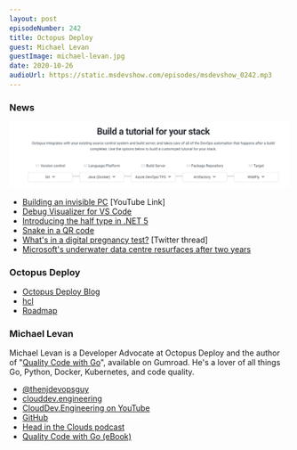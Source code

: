 ```yaml
---
layout: post
episodeNumber: 242
title: Octopus Deploy
guest: Michael Levan
guestImage: michael-levan.jpg
date: 2020-10-26
audioUrl: https://static.msdevshow.com/episodes/msdevshow_0242.mp3
--- 
```


### News

![Tutorial Selector](tutorial.png)

 - [Building an invisible PC](https://www.youtube.com/watch?v=Perqf0dOGLk) \[YouTube Link\]
 - [Debug Visualizer for VS Code](https://github.com/hediet/vscode-debug-visualizer/tree/master/extension)
 - [Introducing the half type in .NET 5](https://devblogs.microsoft.com/dotnet/introducing-the-half-type/)
 - [Snake in a QR code](https://itsmattkc.com/etc/snakeqr/)
 - [What's in a digital pregnancy test?](https://twitter.com/Foone/status/1301707401024827392?s=19) \[Twitter thread\]
 - [Microsoft's underwater data centre resurfaces after two years](https://www.bbc.com/news/technology-54146718)


### Octopus Deploy

 - [Octopus Deploy Blog](https://octopus.com/blog)
 - [hcl](https://github.com/hashicorp/hcl#hcl)
 - [Roadmap](https://octopus.com/company/roadmap)

### Michael Levan

Michael Levan is a Developer Advocate at Octopus Deploy and the author of "[Quality Code with Go](https://sunny-founder-2382.ck.page/d9703d3454)", available on Gumroad. He's a lover of all things Go, Python, Docker,  Kubernetes, and code quality.

 - [@thenjdevopsguy](https://twitter.com/thenjdevopsguy)
 - [clouddev.engineering](https://www.clouddev.engineering/)
 - [CloudDev.Engineering on YouTube](https://www.youtube.com/clouddevengineering)
 - [GitHub](https://github.com/AdminTurnedDevOps)
 - [Head in the Clouds podcast](https://headintheclouds.libsyn.com/)
 - [Quality Code with Go (eBook)](https://sunny-founder-2382.ck.page/d9703d3454)